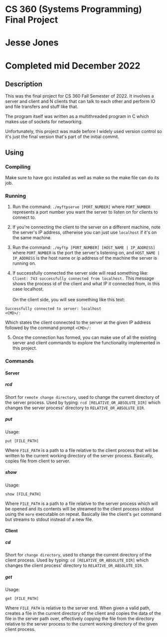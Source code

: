 # CS 360 (Systems Programming) Final Project
# Jesse Jones
# Completed mid December 2022

## Description
This was the final project for CS 360 Fall Semester of 2022. It involves a server and client 
and N clients that can talk to each other and perform IO and file transfers and stuff like that.

The program itself was written as a multithreaded program in C which makes use of sockets for networking.

Unfortunately, this project was made before I widely used version control so it's just the final version that's part of the initial commit.

## Using
### Compiling
Make sure to have gcc installed as well as make so the make file can do its job.

### Running
1. Run the command: `./myftpserve [PORT_NUMBER]`
where `PORT_NUMBER` represents a port number you want the server 
to listen on for clients to connect to.

2. If you're connecting the client to the server on a different machine, note the server's IP address, 
otherwise you can just use `localhost` if it's on the same machine.

3. Run the command: `./myftp [PORT_NUMBER] [HOST_NAME | IP_ADDRESS]` where `PORT_NUMBER` is the port the 
server's listening on, and `HOST_NAME | IP_ADDRESS` is the host name or ip address of the machine the server
is running on.

4. If successfully connected the server side will read something like: <br>
`Client: 743 successfully connected from localhost.`
This message shows the process id of the client 
and what IP it connected from, in this case localhost. <br> <br>
On the client side, you will see something like this text:
```
Successfully connected to server: localhost
<CMD>/:
```
Which states the client connected to the server at the given IP address 
followed by the command prompt `<CMD>/:`

5. Once the connection has formed, you can make use of all the existing server 
and client commands to explore the functionality implemented in this project.

### Commands

#### Server

##### rcd
Short for `remote change directory`, used to change the current directory of the server process.
Used by typing:
`rcd [RELATIVE_OR_ABSOLUTE_DIR]`
which changes the server process' directory to `RELATIVE_OR_ABSOLUTE_DIR`.

##### put
Usage:
```
put [FILE_PATH]
```
Where `FILE_PATH` is a path to a file relative to the client process that will be written 
to the current working directory of the server process.
Basically, copies file from client to server.

##### show
Usage:
```
show [FILE_PATH]
```
Where `FILE_PATH` is a path to a file relative to the server process 
which will be opened and its contents will be streamed
to the client process stdout using the `more` executable on repeat.
Basically like the client's `get` command but streams to stdout instead of a new file.

#### Client

##### cd
Short for `change directory`, used to change the current directory of the client process.
Used by typing:
`cd [RELATIVE_OR_ABSOLUTE_DIR]`
which changes the client process' directory to `RELATIVE_OR_ABSOLUTE_DIR`.

##### get
Usage:
```
get [FILE_PATH]
```
Where `FILE_PATH` is relative to the server end. When given a valid path, creates a file in the current directory 
of the client and copies the data of the file in the server path over, effectively copying the file from the directory
relative to the server process to the current working directory of the given client process.